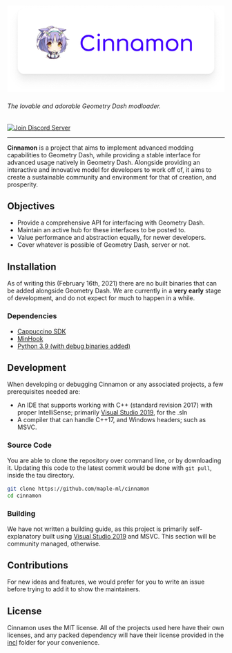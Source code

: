 <div align="center">
	<img src="https://github.com/maple-ml/cinnamon/blob/master/assets/banner-main.png?raw=true">
</div>

###### The lovable and adorable Geometry Dash modloader.

<div>
    <a href="https://discord.gg/jHWE33TkJb"><img src="https://canary.discordapp.com/api/guilds/810630217605054474/widget.png?style=shield" alt="Join Discord Server"/></a>
</div>

----

**Cinnamon** is a project that aims to implement advanced modding capabilities to Geometry Dash, while providing a stable interface for advanced usage natively in Geometry Dash. Alongside providing an interactive and innovative model for developers to work off of, it aims to create a sustainable community and environment for that of creation, and prosperity.

## Objectives
* Provide a comprehensive API for interfacing with Geometry Dash.
* Maintain an active hub for these interfaces to be posted to.
* Value performance and abstraction equally, for newer developers.
* Cover whatever is possible of Geometry Dash, server or not.

## Installation
As of writing this (February 16th, 2021) there are no built binaries that can be added alongside Geometry Dash. We are currently in a **very early** stage of development, and do not expect for much to happen in a while.

### Dependencies
* [Cappuccino SDK](https://github.com/AndreNIH/CappuccinoSDK)
* [MinHook](https://github.com/TsudaKageyu/minhook/)
* [Python 3.9 (with debug binaries added)](https://www.python.org/downloads/)

## Development
When developing or debugging Cinnamon or any associated projects, a few prerequisites needed are:
* An IDE that supports working with C++ (standard revision 2017) with proper IntelliSense; primarily [Visual Studio 2019](https://visualstudio.microsoft.com/vs/), for the .sln
* A compiler that can handle C++17, and Windows headers; such as MSVC.

### Source Code
You are able to clone the repository over command line, or by downloading it. Updating this code to the latest commit would be done with `git pull`, inside the tau directory.
```sh
git clone https://github.com/maple-ml/cinnamon
cd cinnamon
```

### Building
We have not written a building guide, as this project is primarily self-explanatory built using [Visual Studio 2019](https://visualstudio.microsoft.com/vs/) and MSVC.
This section will be community managed, otherwise.

## Contributions

For new ideas and features, we would prefer for you to write an issue before trying to add it to show the maintainers.

## License
Cinnamon uses the MIT license. All of the projects used here have their own licenses, and any packed dependency will have their license provided in the [incl](https://github.com/maple-ml/cinnamon/tree/master/incl) folder for your convenience.